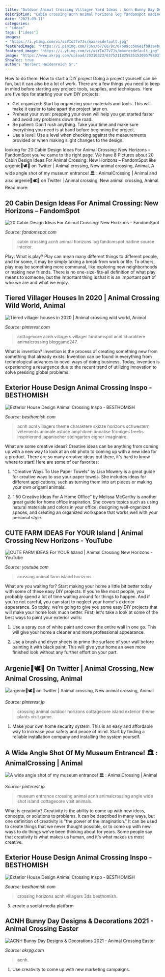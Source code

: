 ```yaml
---
title: "Outdoor Animal Crossing Villager Yard Ideas : Acnh Bunny Day Designs &amp; Decorations 2021"
description: "Cabin crossing acnh animal horizons log fandomspot nadine source interior"
date: "2023-09-11"
categories:
- "ideas"
tags: ["ideas"]
images:
- "https://i.ytimg.com/vi/ssYIo27v7Js/maxresdefault.jpg"
featuredImage: "https://i.pinimg.com/736x/67/68/9c/67689cc506e1fb93a4bae4ae02bc255f.jpg"
featured_image: "https://i.ytimg.com/vi/ssYIo27v7Js/maxresdefault.jpg"
image: "https://www.akrpg.com/upload/20210323/6375211825835152005798037.png"
ShowToc: true
author: "Norbert Heidenreich Sr."
---
```



How to do them: How to start a DIY project
Doing a project yourself can be fun, but it can also be a lot of work. There are a few things you need to keep in mind before starting any project: tools, supplies, and techniques. Here are five tips for starting your own DIY projects: 
- Get organized: Start by organizing your materials and tools. This will make it easier to take apart the project later on. 
- Preheat your oven: prepping your oven will help you get started faster and avoid any problems down the road. 
- Be patient: Don’t rush anything. Take your time and make sure everything you need is at hand before beginning the project. 
- Use a level: Use a level when checking against the measurements provided or when making slight changes to the design.

	

		
looking for 20 Cabin Design Ideas For Animal Crossing: New Horizons – FandomSpot you've came to the right page. We have 8 Pictures about 20 Cabin Design Ideas For Animal Crossing: New Horizons – FandomSpot like argenie🌿🕊🍂 on Twitter | Animal crossing, New animal crossing, Animal, A wide angle shot of my museum entrance! 🏛 : AnimalCrossing | Animal and also argenie🌿🕊🍂 on Twitter | Animal crossing, New animal crossing, Animal. Read more:
		
    
## 20 Cabin Design Ideas For Animal Crossing: New Horizons – FandomSpot

<img loading=lazy src="https://static.fandomspot.com/images/03/13275/12-interior-cabin-hideaway-acnh.jpg" onerror="this.onerror=null;this.src='https://tse4.mm.bing.net/th?id=OIP.rkPwuPKbNn7itA4YobxNYgHaJQ&amp;pid=15.1';" alt="20 Cabin Design Ideas For Animal Crossing: New Horizons – FandomSpot">

_Source: fandomspot.com_

>cabin crossing acnh animal horizons log fandomspot nadine source interior. 

	

Play: What is play?
Play can mean many different things to different people, and for some, it may be simply taking a break from work or life. To others, play may be something more communal, like exploring new neighborhoods or making new friends. There is no one-size-fits-all definition of what play means to someone, but the important thing is that it is an important part of who we are and what we enjoy.

    
## Tiered Villager Houses In 2020 | Animal Crossing Wild World, Animal

<img loading=lazy src="https://i.pinimg.com/originals/39/f8/50/39f850346a70308260faf0fb81447c26.jpg" onerror="this.onerror=null;this.src='https://tse2.mm.bing.net/th?id=OIP.nFXMEA4_k01NoL8Prk6_8gHaEK&amp;pid=15.1';" alt="Tiered villager houses in 2020 | Animal crossing wild world, Animal">

_Source: pinterest.com_

>cottagecore acnh villagers villager fandomspot acnl charaktere animalcrossing bloggame247. 

	

What is invention?
Invention is the process of creating something new from something that already exists. Invention can be found in everything from technological advances to novel ways of doing business. Today, invention is experiencing a resurgence due to the recent trend of utilizing innovation to solve pressing global problems.

    
## Exterior House Design Animal Crossing Inspo - BESTHOMISH

<img loading=lazy src="https://i.pinimg.com/originals/c5/6a/a5/c56aa53b240d5f7ca5643c91bf5d722d.png" onerror="this.onerror=null;this.src='https://tse3.mm.bing.net/th?id=OIP.77-m0axMrknPAgo7xKjVsgHaKf&amp;pid=15.1';" alt="Exterior House Design Animal Crossing Inspo - BESTHOMISH">

_Source: besthomish.com_

>acnh acnl villagers theme charaktere skizze horizons schwestern vêtements animale astuce amphibien annalise förmiges freeks inspirierend japanischer steingarten eigner imaginaire. 

	

What are some creative ideas?
Creative ideas can be anything from coming up with a new way to look at an old photo to coming up with a new idea for a product. There are so many creative ideas out there, it's hard to know where to start! Here are some of our favorites: 
1. “Creative Ways To Use Paper Towels” by Lisa Mowery is a great guide for creative ways to use your paper towels. She includes ideas for different applications, such as turning them into art pieces or making your own origami animals.

2. “ 50 Creative Ideas For A Home Office” by Melissa McCarthy is another great guide for home office inspiration. She covers topics such as using natural materials and colors in your office, designing well-organized spaces, and creating an organized workspace that works well with your personal style.


    
## CUTE FARM IDEAS For YOUR Island | Animal Crossing New Horizons - YouTube

<img loading=lazy src="https://i.ytimg.com/vi/ssYIo27v7Js/maxresdefault.jpg" onerror="this.onerror=null;this.src='https://tse3.mm.bing.net/th?id=OIP.QcMQC9GuWXK9DN_f0Y63rAHaEK&amp;pid=15.1';" alt="CUTE FARM IDEAS For YOUR Island | Animal Crossing New Horizons - YouTube">

_Source: youtube.com_

>crossing animal farm island horizons. 

	

What are you waiting for? Start making your home a little bit better today with some of these easy DIY projects.
If you're like most people, you probably spend a lot of time waiting around for things to happen. And if you're not careful, you can start to neglect your home's exterior appearance. So today, we're going to give you some easy DIY projects that will make your home look much better. First, let's take a look at some of the best ways to paint your exterior walls: 
1. Use a spray can of white paint and cover the entire wall in one go. This will give your home a cleaner and more professional appearance.

2. Use a brush and dryer sheets to prime the surface of your wall before painting it with black paint. This will give your home an even more finished look without any further effort on your part. 


    
## Argenie🌿🕊🍂 On Twitter | Animal Crossing, New Animal Crossing, Animal

<img loading=lazy src="https://i.pinimg.com/736x/ae/ce/02/aece029e0827beead77252c0eb464efe.jpg" onerror="this.onerror=null;this.src='https://tse4.mm.bing.net/th?id=OIP.Z3VBpXHPhiou2yvyspOuyAHaEK&amp;pid=15.1';" alt="argenie🌿🕊🍂 on Twitter | Animal crossing, New animal crossing, Animal">

_Source: pinterest.jp_

>crossing animal outdoor horizons cottagecore island exterior theme plants visit game. 

	

1. Make your own home security system. This is an easy and affordable way to increase your safety and peace of mind. Start by finding a reliable installation company and installing the system yourself.

    
## A Wide Angle Shot Of My Museum Entrance! 🏛 : AnimalCrossing | Animal

<img loading=lazy src="https://i.pinimg.com/736x/67/68/9c/67689cc506e1fb93a4bae4ae02bc255f.jpg" onerror="this.onerror=null;this.src='https://tse1.mm.bing.net/th?id=OIP.fZeGIOzTCvDyH3LYHXJqPgHaJB&amp;pid=15.1';" alt="A wide angle shot of my museum entrance! 🏛 : AnimalCrossing | Animal">

_Source: pinterest.jp_

>museum entrance crossing animal acnh animalcrossing angle wide shot island cottagecore visit animals. 

	

What is creativity?
Creativity is the ability to come up with new ideas, concepts, or solutions to problems. It can be described in many ways, but one definition of creativity is "the power of the imagination." It can be used to create things that we never thought possible, or to come up with new ways to do things we've been thinking about for years. Some people say that creativity is what makes us human, and it's what makes us most creative.

    
## Exterior House Design Animal Crossing Inspo - BESTHOMISH

<img loading=lazy src="https://i.pinimg.com/originals/f8/e1/90/f8e190fa9026718c54c0a707213d2e0b.jpg" onerror="this.onerror=null;this.src='https://tse1.mm.bing.net/th?id=OIP.ZXGJK6pm4MyB7OR50VJ9yQHaEK&amp;pid=15.1';" alt="Exterior House Design Animal Crossing Inspo - BESTHOMISH">

_Source: besthomish.com_

>crossing horizons acnh villagers 3ds besthomish. 

	

3. create a social media platform

    
## ACNH Bunny Day Designs &amp; Decorations 2021 - Animal Crossing Easter

<img loading=lazy src="https://www.akrpg.com/upload/20210323/6375211825835152005798037.png" onerror="this.onerror=null;this.src='https://tse4.mm.bing.net/th?id=OIP.QxPqZxm9TSk3tcBBk_MyEgHaEI&amp;pid=15.1';" alt="ACNH Bunny Day Designs &amp; Decorations 2021 - Animal Crossing Easter">

_Source: akrpg.com_

>acnh. 

	

1. Use creativity to come up with new marketing campaigns.

